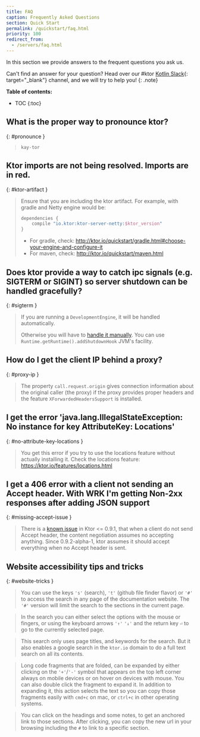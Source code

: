 ```yaml
---
title: FAQ
caption: Frequently Asked Questions 
section: Quick Start
permalink: /quickstart/faq.html
priority: 100
redirect_from:
  - /servers/faq.html
---
```


In this section we provide answers to the frequent questions you ask us.

Can't find an answer for your question? Head over our #ktor [Kotlin Slack](http://slack.kotlinlang.org/){: target="_blank"} channel,
and we will try to help you!
{: .note}

**Table of contents:**

* TOC
{:toc}

## What is the proper way to pronounce ktor?
{: #pronounce }

> `kay-tor`

## Ktor imports are not being resolved. Imports are in red.
{: #ktor-artifact }

> Ensure that you are including the ktor artifact. For example, with gradle and Netty engine would be:
> ```kotlin
> dependencies {
>     compile "io.ktor:ktor-server-netty:$ktor_version"
> }
> ```
> * For gradle, check: <http://ktor.io/quickstart/gradle.html#choose-your-engine-and-configure-it>
> * For maven, check: <http://ktor.io/quickstart/maven.html>

## Does ktor provide a way to catch ipc signals (e.g. SIGTERM or SIGINT) so server shutdown can be handled gracefully?
{: #sigterm }

> If you are running a `DevelopmentEngine`, it will be handled automatically.
>
> Otherwise you will have to [handle it manually](https://github.com/ktorio/ktor/blob/80f8c7bf352ac8075b8922b7f1aa94d7dc2ffdce/ktor-server/ktor-server-cio/src/io/ktor/server/cio/DevelopmentEngine.kt#L12).
> You can use `Runtime.getRuntime().addShutdownHook` JVM's facility.

## How do I get the client IP behind a proxy?
{: #proxy-ip }

> The property `call.request.origin` gives connection information about the original caller (the proxy)
> if the proxy provides proper headers and the feature `XForwardedHeadersSupport` is installed.

## I get the error 'java.lang.IllegalStateException: No instance for key AttributeKey: Locations'
{: #no-attribute-key-locations }

> You get this error if you try to use the locations feature without actually installing it. Check the locations feature:
> <https://ktor.io/features/locations.html>

## I get a 406 error with a client not sending an Accept header. With WRK I'm getting Non-2xx responses after adding JSON support
{: #missing-accept-issue }

> There is a [known issue](https://github.com/ktorio/ktor/issues/38) in Ktor <= 0.9.1,
> that when a client do not send Accept header, the content negotiation assumes no accepting anything.
> Since 0.9.2-alpha-1, ktor assumes it should accept everything when no Accept header is sent.  

## Website accessibility tips and tricks
{: #website-tricks }

> You can use the keys `'s'` (search), `'t'` (github file finder flavor) or `'#'` to access the search in any page
> of the documentation website.
> The `'#'` version will limit the search to the sections in the current page.

> In the search you can either select the options with the mouse or fingers, or using the keyboard arrows `'↑'` `'↓'`
> and the return key `⏎` to go to the currently selected page.

> This search only uses page titles, and keywords for the search. But it also enables a google search
> in the `ktor.io` domain to do a full text search on all its contents. 

> Long code fragments that are folded, can be expanded by either clicking on
> the `'+'`/`'-'` symbol that appears on the top left corner always on mobile devices
> or on hover on devices with mouse.
> You can also double click the fragment to expand it.
> In addition to expanding it, this action selects the text so you can copy those fragments easily
> with `cmd+c` on mac, or `ctrl+c` in other operating systems.

> You can click on the headings and some notes, to get an anchored link to those sections.
> After clicking, you can copy the new url in your browsing including the `#` to link to a specific section.
